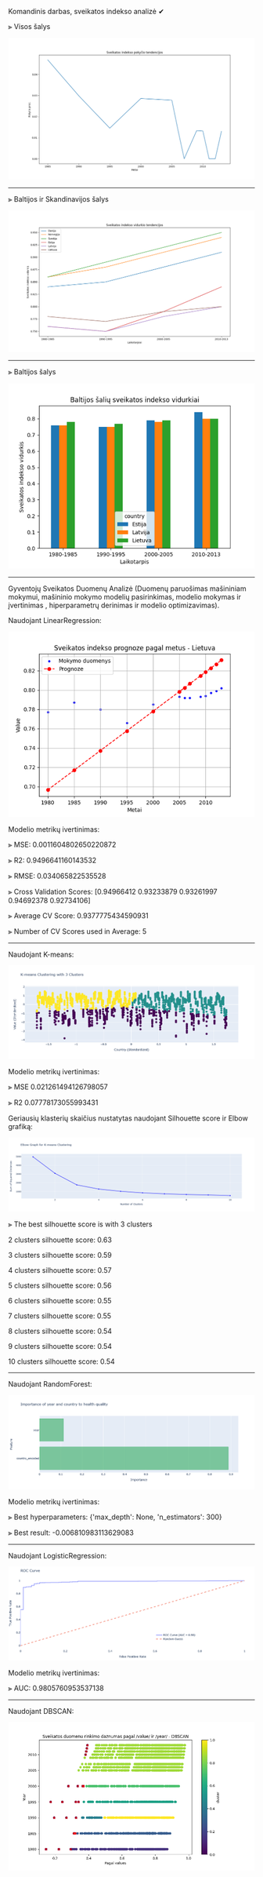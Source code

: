 Komandinis darbas, sveikatos indekso analizė ✔

⫸ Visos šalys

![img_2.png](img_2.png)

______________________________________________________________________
⫸ Baltijos ir Skandinavijos šalys

![img_1.png](img_1.png)

______________________________________________________________________
⫸ Baltijos šalys

![img.png](img.png)


______________________________________________________________________
Gyventojų Sveikatos Duomenų Analizė (Duomenų paruošimas mašininiam mokymui, mašininio mokymo modelių pasirinkimas,
modelio mokymas ir įvertinimas , hiperparametrų derinimas ir modelio optimizavimas).

Naudojant LinearRegression:

![linearregressionok.png](linearregressionok.png)

Modelio metrikų ivertinimas:



⫸ MSE:  0.0011604802650220872

⫸ R2:  0.9496641160143532

⫸ RMSE:  0.034065822535528

⫸ Cross Validation Scores:  [0.94966412 0.93233879 0.93261997 0.94692378 0.92734106]

⫸ Average CV Score:  0.9377775434590931

⫸ Number of CV Scores used in Average:  5

______________________________________________________________________

Naudojant K-means:

![K-means.png](K-means.png)

Modelio metrikų ivertinimas:

⫸ MSE 0.021261494126798057

⫸ R2 0.07778173055993431


Geriausių klasterių skaičius nustatytas naudojant Silhouette score ir Elbow grafiką:

![Elbow.png](Elbow.png)

⫸ The best silhouette score is with 3 clusters

2 clusters silhouette score: 0.63

3 clusters silhouette score: 0.59

4 clusters silhouette score: 0.57

5 clusters silhouette score: 0.56

6 clusters silhouette score: 0.55

7 clusters silhouette score: 0.55

8 clusters silhouette score: 0.54

9 clusters silhouette score: 0.54

10 clusters silhouette score: 0.54



______________________________________________________________________

Naudojant RandomForest:

![randomforest.png](randomforest.png)

Modelio metrikų ivertinimas:

⫸ Best hyperparameters: {'max_depth': None, 'n_estimators': 300}

⫸ Best result: -0.006810983113629083

______________________________________________________________________

Naudojant LogisticRegression:

![ROCcurve.png](ROCcurve.png)

Modelio metrikų ivertinimas:

⫸ AUC: 0.9805760953537138

______________________________________________________________________

Naudojant DBSCAN:

![dbscan.png](dbscan.png)






